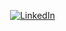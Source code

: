 <p align="center">
  <a target="_blank" href="https://crafting.email"><img src="https://github.com/user-attachments/assets/8f7c9f32-7ce8-4538-84cc-5e6fd9003925" title="LinkedIn"/></a>&nbsp;&nbsp;
</p>
